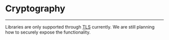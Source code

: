 # Cryptography
---
Libraries are only supported through [TLS](tls.md) currently. We are still planning how to securely expose the functionality.
